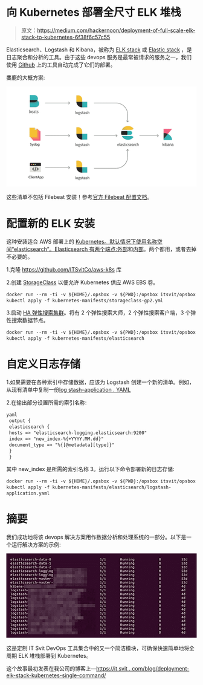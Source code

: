 # 向 Kubernetes 部署全尺寸 ELK 堆栈

> 原文：<https://medium.com/hackernoon/deployment-of-full-scale-elk-stack-to-kubernetes-6f38f6c57c55>

Elasticsearch、Logstash 和 Kibana，被称为 [ELK stack](https://www.elastic.co/products) 或 [Elastic stack](https://www.elastic.co/products) ，是日志聚合和分析的工具。由于这些 devops 服务是最常被请求的服务之一，我们使用 [Github](https://github.com/ITSvitCo/aws-k8s/tree/master/kubernetes-manifests/elasticsearch) 上的工具自动完成了它们的部署。

麋鹿的大概方案:

![](img/ee75a771572119f84b2133452b78f8ad.png)

这些清单不包括 Filebeat 安装！参考[官方 Filebeat 配置文档](https://www.elastic.co/guide/en/beats/filebeat/5.5/filebeat-configuration-details.html)。

# 配置新的 ELK 安装

这种安装适合 AWS 部署上的 [Kubernetes。默认情况下使用名称空间“elasticsearch”。Elasticsearch 有两个端点:](https://github.com/ITSvitCo/aws-k8s)[外部](https://github.com/ITSvitCo/aws-k8s/blob/master/kubernetes-manifests/elasticsearch/client-svc-external.yaml)和[内部](https://github.com/ITSvitCo/aws-k8s/blob/master/kubernetes-manifests/elasticsearch/client-svc.yaml)。两个都用，或者去掉不必要的。

1.克隆 https://github.com/ITSvitCo/aws-k8s 库

2.创建 [StorageClass](https://github.com/ITSvitCo/aws-k8s/blob/master/kubernetes-manifests/storageclass-gp2.yml) 以便允许 Kubernetes 供应 AWS EBS 卷。

```
docker run --rm -ti -v ${HOME}/.opsbox -v ${PWD}:/opsbox itsvit/opsbox kubectl apply -f kubernetes-manifests/storageclass-gp2.yml
```

3.启动 [HA 弹性搜索集群](https://github.com/ITSvitCo/aws-k8s/tree/master/kubernetes-manifests/elasticsearch)。将有 2 个弹性搜索大师，2 个弹性搜索客户端，3 个弹性搜索数据节点。

```
docker run --rm -ti -v ${HOME}/.opsbox -v ${PWD}:/opsbox itsvit/opsbox kubectl apply -f kubernetes-manifests/elasticsearch
```

# 自定义日志存储

1.如果需要在各种索引中存储数据，应该为 Logstash 创建一个新的清单。例如，从现有清单中复制一份[log stash-application . YAML](https://github.com/ITSvitCo/aws-k8s/blob/master/kubernetes-manifests/elasticsearch/logstash-application.yaml)

2.在输出部分设置所需的索引名称:

```
yaml
 output {
 elasticsearch {
 hosts => "elasticsearch-logging.elasticsearch:9200"
 index => "new_index-%{+YYYY.MM.dd}"
 document_type => "%{[@metadata][type]}"
 }
 }
```

其中 new_index 是所需的索引名称
3。运行以下命令部署新的日志存储:

```
docker run --rm -ti -v ${HOME}/.opsbox -v ${PWD}:/opsbox itsvit/opsbox kubectl apply -f kubernetes-manifests/elasticsearch/logstash-application.yaml
```

# 摘要

我们成功地将该 devops 解决方案用作数据分析和处理系统的一部分。以下是一个运行解决方案的示例:

![](img/be4d6766dec49d135fee5b27f6e2614d.png)

这是定制 IT Svit DevOps 工具集合中的又一个简洁模块，可确保快速简单地将全周期 ELK 堆栈部署到 Kubernetes。

这个故事最初发表在我公司的博客上—[https://it svit . com/blog/deployment-elk-stack-kubernetes-single-command/](https://itsvit.com/blog/deployment-elk-stack-kubernetes-single-command/)